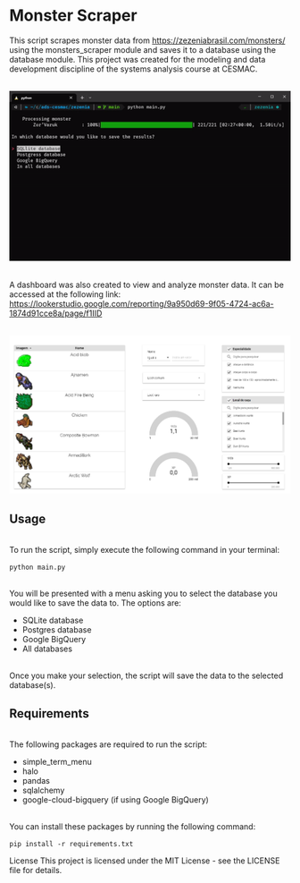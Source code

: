 # **Monster Scraper**

This script scrapes monster data from https://zezeniabrasil.com/monsters/ using the monsters_scraper module and saves it to a database using the database module. This project was created for the modeling and data development discipline of the systems analysis course at CESMAC.

\
<img src="src/assets/flow.gif" width="600">

\
A dashboard was also created to view and analyze monster data. It can be accessed at the following link: https://lookerstudio.google.com/reporting/9a950d69-9f05-4724-ac6a-1874d91cce8a/page/f1IID

\
<img src="src/assets/dashboard.png" width="600">

## **Usage**

\
To run the script, simply execute the following command in your terminal:

```
python main.py
```

\
You will be presented with a menu asking you to select the database you would like to save the data to. The options are:

- SQLite database
- Postgres database
- Google BigQuery
- All databases

\
Once you make your selection, the script will save the data to the selected database(s).

## **Requirements**

\
The following packages are required to run the script:

- simple_term_menu
- halo
- pandas
- sqlalchemy
- google-cloud-bigquery (if using Google BigQuery)

\
You can install these packages by running the following command:

```
pip install -r requirements.txt
```

License
This project is licensed under the MIT License - see the LICENSE file for details.
